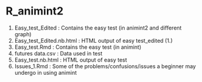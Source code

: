 # R_animint2
1. Easy_test_Edited          : Contains the easy test (in animint2 and different graph)
2. Easy_test_Edited.nb.html  : HTML output of easy test_edited (1.)
3. Easy_test.Rmd             : Contains the easy test (in animint) 
4. futures data.csv          : Data used in test
5. Easy_test.nb.html         : HTML output of easy test
6. Issues_1.Rmd              : Some of the problems/confusions/issues a beginner may undergo in using animint

